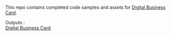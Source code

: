 This repo contains completed code samples and assets for <a href='https://github.com/abdellahslimani/Digital-Business-Card'>Digital Business Card</a>.

Outputs :<br>
<a href='https://abdellahslimani.github.io/digital-business-card/index.html' target="_blank">Digital Business Card</a>.<br>
